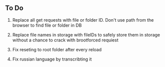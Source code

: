 ## To Do

1. Replace all get requests with file or folder ID. Don't use path
   from the browser to find file or folder in DB

2. Replace file names in storage with fileIDs to safely store them
   in storage without a chance to crack with brootforced requiest

3. Fix reseting to root folder after every reload

4. Fix russian language by transcribting it
